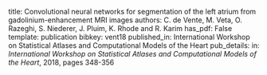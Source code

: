 title: Convolutional neural networks for segmentation of the left atrium from gadolinium-enhancement MRI images
authors: C. de Vente, M. Veta, O. Razeghi, S. Niederer, J. Pluim, K. Rhode and R. Karim
has_pdf: False
template: publication
bibkey: vent18
published_in: International Workshop on Statistical Atlases and Computational Models of the Heart
pub_details: in: <i>International Workshop on Statistical Atlases and Computational Models of the Heart</i>, 2018, pages 348-356
